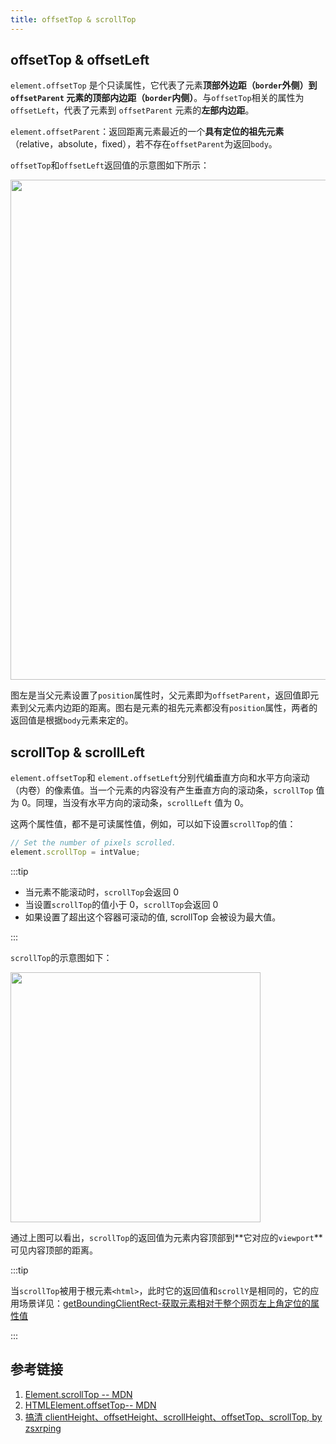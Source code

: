 ```yaml
---
title: offsetTop & scrollTop
---
```


## offsetTop & offsetLeft

`element.offsetTop` 是个只读属性，它代表了元素**顶部外边距（`border`外侧）**到 `offsetParent` 元素的**顶部内边距（`border`内侧）**。与`offsetTop`相关的属性为`offsetLeft`，代表了元素到 `offsetParent` 元素的**左部内边距**。

`element.offsetParent`：返回距离元素最近的一个**具有定位的祖先元素**（relative，absolute，fixed），若不存在`offsetParent`为返回`body`。

`offsetTop`和`offsetLeft`返回值的示意图如下所示：

<Img width="800" src="https://cosmos-x.oss-cn-hangzhou.aliyuncs.com/20200926183644.png" />

图左是当父元素设置了`position`属性时，父元素即为`offsetParent`，返回值即元素到父元素内边距的距离。图右是元素的祖先元素都没有`position`属性，两者的返回值是根据`body`元素来定的。

## scrollTop & scrollLeft

`element.offsetTop`和 `element.offsetLeft`分别代编垂直方向和水平方向滚动（内卷）的像素值。当一个元素的内容没有产生垂直方向的滚动条，`scrollTop` 值为 0。同理，当没有水平方向的滚动条，`scrollLeft` 值为 0。

这两个属性值，都不是可读属性值，例如，可以如下设置`scrollTop`的值：

```js
// Set the number of pixels scrolled.
element.scrollTop = intValue;
```

:::tip

- 当元素不能滚动时，`scrollTop`会返回 0
- 当设置`scrollTop`的值小于 0，`scrollTop`会返回 0
- 如果设置了超出这个容器可滚动的值, scrollTop 会被设为最大值。

:::

`scrollTop`的示意图如下：

<Img width="400" src="https://cosmos-x.oss-cn-hangzhou.aliyuncs.com/20200926185326.png" />

通过上图可以看出，`scrollTop`的返回值为元素内容顶部到**它对应的`viewport`**可见内容顶部的距离。

:::tip

当`scrollTop`被用于根元素`<html>`，此时它的返回值和`scrollY`是相同的，它的应用场景详见：[getBoundingClientRect-获取元素相对于整个网页左上角定位的属性值](/docs/html/3.element/getBoundingClientRect#%E8%8E%B7%E5%8F%96%E5%85%83%E7%B4%A0%E7%9B%B8%E5%AF%B9%E4%BA%8E%E6%95%B4%E4%B8%AA%E7%BD%91%E9%A1%B5%E5%B7%A6%E4%B8%8A%E8%A7%92%E5%AE%9A%E4%BD%8D%E7%9A%84%E5%B1%9E%E6%80%A7%E5%80%BC)

:::

## 参考链接

1. [Element.scrollTop -- MDN](https://developer.mozilla.org/en-US/docs/Web/API/Element/scrollTop)
1. [HTMLElement.offsetTop-- MDN](https://developer.mozilla.org/en-US/docs/Web/API/HTMLElement/offsetTop)
1. [搞清 clientHeight、offsetHeight、scrollHeight、offsetTop、scrollTop, by zsxrping](https://www.imooc.com/article/17571)
